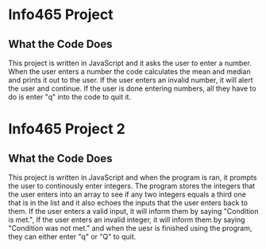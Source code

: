 # Info465 Project

## What the Code Does
This project is written in JavaScript and it asks the user to enter a number. When the user enters a number the code calculates the mean and median and prints it out to the user. If the user enters an invalid number, it will alert the user and continue. If the user is done entering numbers, all they have to do is enter "q" into the code to quit it. 

# Info465 Project 2

## What the Code Does
This project is written in JavaScript and when the program is ran, it prompts the user to continously enter integers. The program stores the integers that the user enters into an array to see if any two integers equals a third one that is in the list and it also echoes the inputs that the user enters back to them. If the user enters a valid input, it will inform them by saying "Condition is met.", If the user enters an invalid integer, it will inform them by saying "Condition was not met." and when the uesr is finished using the program, they can either enter "q" or "Q" to quit. 
